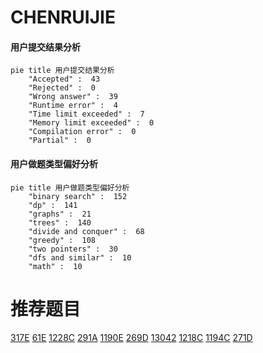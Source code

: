 # CHENRUIJIE

<!-- tabs:start -->



#### **用户提交结果分析**

```mermaid
pie title 用户提交结果分析
    "Accepted" :  43
    "Rejected" :  0
    "Wrong answer" :  39
    "Runtime error" :  4
    "Time limit exceeded" :  7
    "Memory limit exceeded" :  0
    "Compilation error" :  0
    "Partial" :  0
```

#### **用户做题类型偏好分析**

```mermaid
pie title 用户做题类型偏好分析
    "binary search" :  152
    "dp" :  141
    "graphs" :  21
    "trees" :  140
    "divide and conquer" :  68
    "greedy" :  108
    "two pointers" :  30
    "dfs and similar" :  10
    "math" :  10
```



<!-- tabs:end -->
# 推荐题目
[317E](https://codeforces.com/contest/317/problem/E)
[61E](https://codeforces.com/contest/61/problem/E)
[1228C](https://codeforces.com/contest/1228/problem/C)
[291A](https://codeforces.com/contest/291/problem/A)
[1190E](https://codeforces.com/contest/1190/problem/E)
[269D](https://codeforces.com/contest/269/problem/D)
[13042](https://codeforces.com/contest/1304/problem/2)
[1218C](https://codeforces.com/contest/1218/problem/C)
[1194C](https://codeforces.com/contest/1194/problem/C)
[271D](https://codeforces.com/contest/271/problem/D)
